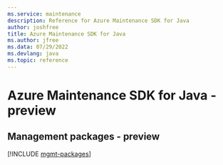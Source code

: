 ```yaml
---
ms.service: maintenance
description: Reference for Azure Maintenance SDK for Java
author: joshfree
title: Azure Maintenance SDK for Java
ms.author: jfree
ms.data: 07/29/2022
ms.devlang: java
ms.topic: reference
---
```

# Azure Maintenance SDK for Java - preview

## Management packages - preview
[!INCLUDE [mgmt-packages](maintenance-mgmt-index.md)]